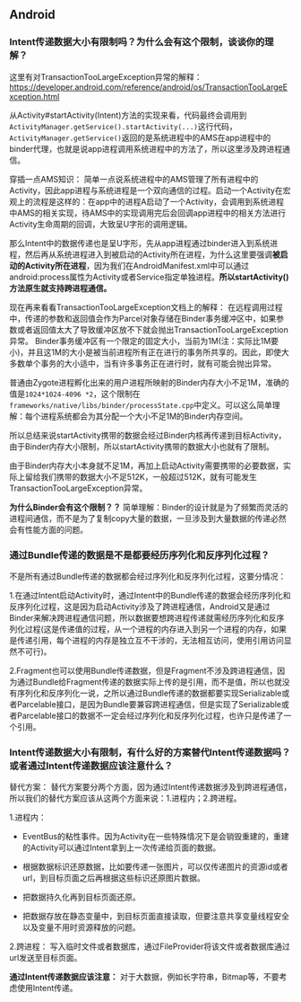 ## Android

### Intent传递数据大小有限制吗？为什么会有这个限制，谈谈你的理解？

这里有对TransactionTooLargeException异常的解释：https://developer.android.com/reference/android/os/TransactionTooLargeException.html

从Activity#startActivity(Intent)方法的实现来看，代码最终会调用到`ActivityManager.getService().startActivity(...)`这行代码，`ActivityManager.getService()`返回的是系统进程中的AMS在app进程中的binder代理，也就是说app进程调用系统进程中的方法了，所以这里涉及跨进程通信。

穿插一点AMS知识：
简单一点说系统进程中的AMS管理了所有进程中的Activity，因此app进程与系统进程是一个双向通信的过程。启动一个Activity在宏观上的流程是这样的：在app中的进程A启动了一个Activity，会调用到系统进程中AMS的相关实现，待AMS中的实现调用完后会回调app进程中的相关方法进行Activity生命周期的回调，大致呈U字形的调用逻辑。

那么Intent中的数据传递也是呈U字形，先从app进程通过binder进入到系统进程，然后再从系统进程进入到被启动的Activity所在进程，为什么这里要强调**被启动的Activity所在进程**，因为我们在AndroidManifest.xml中可以通过android:process属性为Activity或者Service指定单独进程。**所以startActivity()方法原生就支持跨进程通信。**

现在再来看看TransactionTooLargeException文档上的解释：
在远程调用过程中，传递的参数和返回值会作为Parcel对象存储在Binder事务缓冲区中，如果参数或者返回值太大了导致缓冲区放不下就会抛出TransactionTooLargeException异常。
Binder事务缓冲区有一个限定的固定大小，当前为1M(注：实际比1M要小)，并且这1M的大小是被当前进程所有正在进行的事务所共享的。因此，即使大多数单个事务的大小适中，当有许多事务正在进行时，就有可能会抛出异常。

普通由Zygote进程孵化出来的用户进程所映射的Binder内存大小不足1M，准确的值是`1024*1024-4096 *2`，这个限制在`frameworks/native/libs/binder/processState.cpp`中定义。可以这么简单理解：每个进程系统都会为其分配一个大小不足1M的Binder内存空间。

所以总结来说startActivity携带的数据会经过Binder内核再传递到目标Activity，由于Binder内存大小限制，所以startActivity携带的数据大小也就有了限制。

由于Binder内存大小本身就不足1M，再加上启动Activity需要携带的必要数据，实际上留给我们携带的数据大小不足512K，一般超过512K，就有可能发生TransactionTooLargeException异常。

**为什么Binder会有这个限制？？**
简单理解：Binder的设计就是为了频繁而灵活的进程间通信，而不是为了复制copy大量的数据，一旦涉及到大量数据的传递必然会有性能方面的问题。

### 通过Bundle传递的数据是不是都要经历序列化和反序列化过程？

不是所有通过Bundle传递的数据都会经过序列化和反序列化过程，这要分情况：

1.在通过Intent启动Activity时，通过Intent中的Bundle传递的数据会经历序列化和反序列化过程，这是因为启动Activity涉及了跨进程通信，Android又是通过Binder来解决跨进程通信问题，所以数据要想跨进程传递就需经历序列化和反序列化过程(这是传递值的过程，从一个进程的内存进入到另一个进程的内存，如果是传递引用，每个进程的内存是独立互不干涉的，无法相互访问，使用引用访问显然不可行)。

2.Fragment也可以使用Bundle传递数据，但是Fragment不涉及跨进程通信，因为通过Bundle给Fragment传递的数据实际上传的是引用，而不是值，所以也就没有序列化和反序列化一说，之所以通过Bundle传递的数据都要实现Serializable或者Parcelable接口，是因为Bundle要兼容跨进程通信，但是实现了Serializable或者Parcelable接口的数据不一定会经过序列化和反序列化过程，也许只是传递了一个引用。

### Intent传递数据大小有限制，有什么好的方案替代Intent传递数据吗？或者通过Intent传递数据应该注意什么？

替代方案：
替代方案要分两个方面，因为通过Intent传递数据涉及到跨进程通信，所以我们的替代方案应该从这两个方面来说：1.进程内；2.跨进程。

1.进程内：
- EventBus的粘性事件。因为Activity在一些特殊情况下是会销毁重建的，重建的Activity可以通过Intent拿到上一次传递给页面的数据。

- 根据数据标识还原数据，比如要传递一张图片，可以仅传递图片的资源id或者url，到目标页面之后再根据这些标识还原图片数据。

- 把数据持久化再到目标页面还原。

- 把数据存放在静态变量中，到目标页面直接读取，但要注意共享变量线程安全以及变量不用时资源释放的问题。

2.跨进程：
写入临时文件或者数据库，通过FileProvider将该文件或者数据库通过url发送至目标页面。

**通过Intent传递数据应该注意：**
对于大数据，例如长字符串，Bitmap等，不要考虑使用Intent传递。
